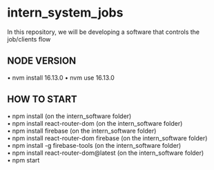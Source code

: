 # intern_system_jobs
In this repository, we will be developing a software that controls the job/clients flow

## NODE VERSION
• nvm install 16.13.0
• nvm use 16.13.0

## HOW TO START

• npm install (on the intern_software folder) <br />
• npm install react-router-dom (on the intern_software folder) <br />
• npm install firebase (on the intern_software folder) <br />
• npm install react-router-dom firebase (on the intern_software folder) <br />
• npm install -g firebase-tools (on the intern_software folder) <br />
• npm install react-router-dom@latest (on the intern_software folder) <br />
• npm start <br />
